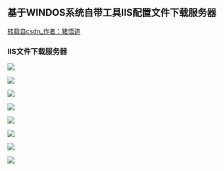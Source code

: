 ## 基于WINDOS系统自带工具IIS配置文件下载服务器
[转载自csdn_作者：猪悟道](https://blog.csdn.net/weixin_42176639/article/details/100582640)
### IIS文件下载服务器
![](https://pictures.darkmoon.top/imgs/202308300923145.png)

![](https://pictures.darkmoon.top/imgs/202308300924770.png)

![](https://pictures.darkmoon.top/imgs/202308300925210.png)

![](https://pictures.darkmoon.top/imgs/202308300925789.png)

![](https://pictures.darkmoon.top/imgs/202308300925912.png)

![](https://pictures.darkmoon.top/imgs/202308300925877.png)

![](https://pictures.darkmoon.top/imgs/202308300926560.png)

![](https://pictures.darkmoon.top/imgs/202308300926804.png)